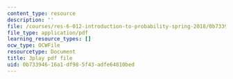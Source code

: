 ```yaml
---
content_type: resource
description: ''
file: /courses/res-6-012-introduction-to-probability-spring-2018/0b73394616a1df985f43adfe64810bed_vEsUsaK1HBk.pdf
file_type: application/pdf
learning_resource_types: []
ocw_type: OCWFile
resourcetype: Document
title: 3play pdf file
uid: 0b733946-16a1-df98-5f43-adfe64810bed
---
```

